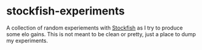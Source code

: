 # stockfish-experiments

A collection of random experiements with [Stockfish](https://stockfishchess.org/) as I try to produce some elo gains. This is not meant to be clean or pretty, just a place to dump my experiments.
